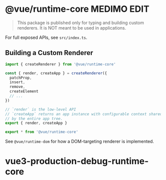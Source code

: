 # @vue/runtime-core MEDIMO EDIT

> This package is published only for typing and building custom renderers. It is NOT meant to be used in applications.

For full exposed APIs, see `src/index.ts`.

## Building a Custom Renderer

```ts
import { createRenderer } from '@vue/runtime-core'

const { render, createApp } = createRenderer({
  patchProp,
  insert,
  remove,
  createElement
  // ...
})

// `render` is the low-level API
// `createApp` returns an app instance with configurable context shared
// by the entire app tree.
export { render, createApp }

export * from '@vue/runtime-core'
```

See `@vue/runtime-dom` for how a DOM-targeting renderer is implemented.
# vue3-production-debug-runtime-core
